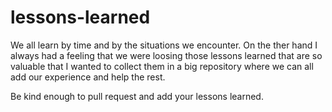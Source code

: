 # lessons-learned
We all learn by time and by the situations we encounter. On the ther hand I always had a feeling that we were loosing those lessons learned that are so valuable that I wanted to collect them in a big repository where we can all add our experience and help the rest.

Be kind enough to pull request and add your lessons learned.
